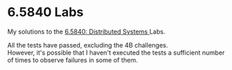 # 6.5840 Labs
My solutions to the [6.5840: Distributed Systems ](https://pdos.csail.mit.edu/6.824/index.html) Labs.  

All the tests have passed, excluding the 4B challenges.   
However, it's possible that I haven't executed the tests a sufficient number of times to observe failures in some of them.
